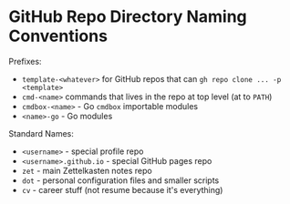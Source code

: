 # GitHub Repo Directory Naming Conventions

Prefixes:

* `template-<whatever>` for GitHub repos that can `gh repo clone ... -p <template>`
* `cmd-<name>` commands that lives in the repo at top level (at to `PATH`)
* `cmdbox-<name>` - Go `cmdbox` importable modules
* `<name>-go` - Go modules

Standard Names:

* `<username>` - special profile repo
* `<username>.github.io` - special GitHub pages repo
* `zet` - main Zettelkasten notes repo
* `dot` - personal configuration files and smaller scripts
* `cv` - career stuff (not resume because it's everything)


